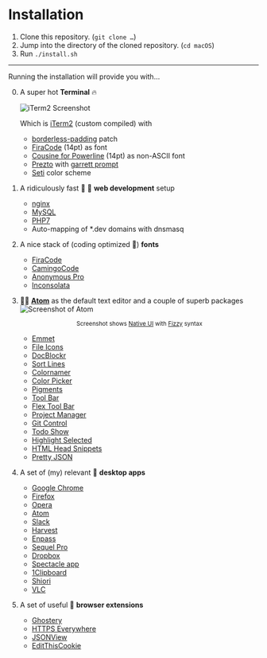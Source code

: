 # Installation

1. Clone this repository. (`git clone …`)
2. Jump into the directory of the cloned repository. (`cd macOS`)
3. Run `./install.sh`

---

Running the installation will provide you with…

0. A super hot **Terminal** 🔥

    ![iTerm2 Screenshot](https://mzdr.github.io/macos/iTerm2.png)  

    Which is [iTerm2] (custom compiled) with

    - [borderless-padding] patch
    - [FiraCode] (14pt) as font
    - [Cousine for Powerline] (14pt) as non-ASCII font
    - [Prezto] with [garrett prompt]
    - [Seti] color scheme

0. A ridiculously fast 🚓 💨 **web development**  setup
    - [nginx]
    - [MySQL]
    - [PHP7]
    - Auto-mapping of \*.dev domains with dnsmasq

0. A nice stack of (coding optimized 👀) **fonts**
    - [FiraCode]
    - [CamingoCode]
    - [Anonymous Pro]
    - [Inconsolata]

0. 💪🏻 **[Atom]** as the default text editor and a couple of superb packages  
    ![Screenshot of Atom](https://mzdr.github.io/macos/atom-light.png)  
    <p align="center"><sub>Screenshot shows <a href="https://atom.io/themes/native-ui">Native UI</a> with <a href="https://atom.io/themes/fizzy">Fizzy</a> syntax</sub></p>

    - [Emmet]
    - [File Icons]
    - [DocBlockr]
    - [Sort Lines]
    - [Colornamer]
    - [Color Picker]
    - [Pigments]
    - [Tool Bar]
    - [Flex Tool Bar]
    - [Project Manager]
    - [Git Control]
    - [Todo Show]
    - [Highlight Selected]
    - [HTML Head Snippets]
    - [Pretty JSON]

0. A set of (my) relevant 🍧 **desktop apps**
    - [Google Chrome]
    - [Firefox]
    - [Opera]
    - [Atom]
    - [Slack]
    - [Harvest]
    - [Enpass]
    - [Sequel Pro]
    - [Dropbox]
    - [Spectacle app]
    - [1Clipboard]
    - [Shiori]
    - [VLC]

0. A set of useful 🍻 **browser extensions**
    - [Ghostery]
    - [HTTPS Everywhere]
    - [JSONView]
    - [EditThisCookie]


<!-- Terminal -->
[iTerm2]: https://github.com/gnachman/iTerm2
[borderless-padding]: https://github.com/jaredculp/iterm2-borderless-padding
[Prezto]: https://github.com/sorin-ionescu/prezto
[garrett prompt]: https://github.com/chauncey-garrett/zsh-prompt-garrett
[Seti]: https://github.com/mbadolato/iTerm2-Color-Schemes/tree/master/schemes
[Cousine for Powerline]: https://github.com/powerline/fonts

<!-- Desktop apps -->
[Google Chrome]: https://www.google.de/chrome/
[Firefox]: https://www.mozilla.org/de/firefox/
[Opera]: https://www.opera.com/
[Atom]: https://atom.io/
[Slack]: https://slack.com/
[Harvest]: https://www.getharvest.com/
[Enpass]: https://www.enpass.io/
[Sequel Pro]: http://www.sequelpro.com/
[Dropbox]: https://www.dropbox.com/downloading
[Spectacle app]: https://www.spectacleapp.com/
[1Clipboard]: http://1clipboard.io/
[FileShuttle]: http://fileshuttle.io/
[Shiori]: https://aki-null.net/shiori/
[VLC]: https://www.videolan.org/vlc/
[Atom]: https://atom.io

<!-- Web development -->
[nginx]: https://nginx.org/
[MySQL]: https://www.mysql.com/
[PHP7]: https://secure.php.net/

<!-- Fonts -->
[FiraCode]: https://github.com/tonsky/FiraCode
[CamingoCode]: http://www.janfromm.de/typefaces/camingomono/camingocode/
[Anonymous Pro]: http://www.marksimonson.com/fonts/view/anonymous-pro
[Inconsolata]: http://levien.com/type/myfonts/inconsolata.html


<!-- Atom packages -->
[Emmet]: https://atom.io/packages/emmet
[File Icons]: https://atom.io/packages/file-icons
[DocBlockr]: https://atom.io/packages/docblockr
[Sort Lines]: https://atom.io/packages/sort-lines
[Todo Show]: https://atom.io/packages/todo-show
[Pigments]: https://atom.io/packages/pigments
[Highlight Selected]: https://atom.io/packages/highlight-selected
[HTML Head Snippets]: https://atom.io/packages/html-head-snippets
[Colornamer]: https://atom.io/packages/colornamer
[Color Picker]: https://atom.io/packages/color-picker
[Pretty JSON]: https://atom.io/packages/pretty-json
[Tool Bar]: https://atom.io/packages/tool-bar
[Flex Tool Bar]: https://atom.io/packages/flex-tool-bar
[Git Control]: https://atom.io/packages/git-control
[Project Manager]: https://atom.io/packages/project-manager

<!-- Browser extensions -->
[Ghostery]: https://www.ghostery.com/try-us/download-browser-extension/
[HTTPS Everywhere]: https://www.eff.org/de/https-everywhere
[JSONView]: http://jsonview.com/
[EditThisCookie]: http://www.editthiscookie.com/
